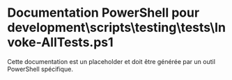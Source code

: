 # Documentation PowerShell pour development\scripts\testing\tests\Invoke-AllTests.ps1

Cette documentation est un placeholder et doit être générée par un outil PowerShell spécifique.
